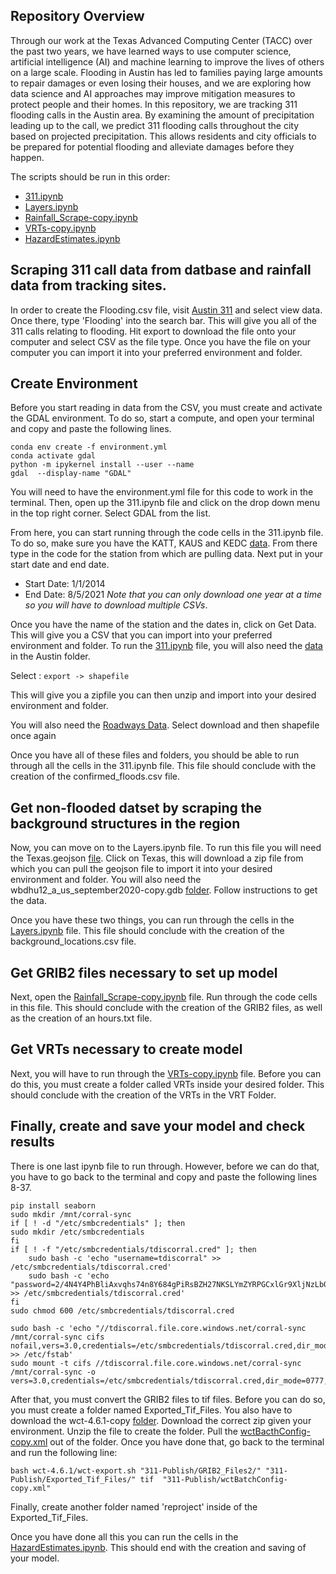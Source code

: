 ## Repository Overview

Through our work at the Texas Advanced Computing Center (TACC) over the past two years, we have learned ways to use computer science, artificial intelligence (AI) and machine learning to improve the lives of others on a large scale. Flooding in Austin has led to families paying large amounts to repair damages or even losing their houses, and we are exploring how data science and AI approaches may improve mitigation measures to protect people and their homes. In this repository, we are tracking 311 flooding calls in the Austin area. By examining the amount of precipitation leading up to the call, we predict 311 flooding calls throughout the city based on projected precipitation. This allows residents and city officials to be prepared for potential flooding and alleviate damages before they happen. 

The scripts should be run in this order:
- [311.ipynb](311.ipynb)
- [Layers.ipynb](Layers.ipynb)
- [Rainfall_Scrape-copy.ipynb](Rainfall_Scrape-copy.ipynb)
- [VRTs-copy.ipynb](VRTs-copy.ipynb)
- [HazardEstimates.ipynb](HazardEstimates.ipynb)

## Scraping 311 call data from datbase and rainfall data from tracking sites.

In order to create the Flooding.csv file, visit [Austin 311](https://data.austintexas.gov/Utilities-and-City-Services/Austin-311-Public-Data/xwdj-i9he/ ) and select view data. Once there, type 'Flooding' into the search bar. This will give you all of the 311 calls relating to flooding. Hit export to download the file onto your computer and select CSV as the file type. Once you have the file on your computer you can import it into your preferred environment and folder.

## Create Environment
Before you start reading in data from the CSV, you must create and activate the GDAL environment. To do so, start a compute, and open your terminal and copy and paste the following lines.

```
conda env create -f environment.yml
conda activate gdal
python -m ipykernel install --user --name 
gdal  --display-name "GDAL"
```

You will need to have the environment.yml file for this code to work in the terminal. Then, open up the 311.ipynb file and click on the drop down menu in the top right corner. Select GDAL from the list. 

From here, you can start running through the code cells in the 311.ipynb file. To do so, make sure you have the KATT, KAUS and KEDC [data](https://www.texmesonet.org/DataProducts/CustomDownloads).  From there type in the code for the station from which are pulling data. Next put in your start date and end date.  
- Start Date: 1/1/2014 
- End Date: 8/5/2021
*Note that you can only download one year at a time so you will have to download multiple CSVs*.

Once you have the name of the station and the dates in, click on Get Data. This will give you a CSV that you can import into your preferred environment and folder.
To run the [311.ipynb](311.ipynb) file, you will also need the [data](https://data.austintexas.gov/Locations-and-Maps/BOUNDARIES_jurisdictions/3pzb-6mbr) in the Austin folder. 

Select :
	`export -> shapefile `

This will give you a zipfile you can then unzip and import into your desired environment and folder.

You will also need the [Roadways Data](https://gis-txdot.opendata.arcgis.com/datasets/TXDOT::txdot-roadways/explore?location=31.008846%2C-100.055172%2C6.57). Select download and then shapefile once again

Once you have all of these files and folders, you should be able to run through all the cells in the 311.ipynb file. This file should conclude with the creation of the confirmed_floods.csv file.

## Get non-flooded datset by scraping the background structures in the region

Now, you can move on to the Layers.ipynb file. To run this file you will need the Texas.geojson [file](https://github.com/microsoft/USBuildingFootprints). Click on Texas, this will download a zip file from which you can pull the geojson file to import it into your desired environment and folder. You will also need the wbdhu12_a_us_september2020-copy.gdb [folder](https://www.sciencebase.gov/catalog/item/61f8b8edd34e622189c3293f). Follow instructions to get the data. 

Once you have these two things, you can run through the cells in the [Layers.ipynb](Layers.ipynb) file. This file should conclude with the creation of the background_locations.csv file.

## Get GRIB2 files necessary to set up model 

Next, open the [Rainfall_Scrape-copy.ipynb](Rainfall_Scrape-copy.ipynb) file. Run through the code cells in this file. This should conclude with the creation of the GRIB2 files, as well as the creation of an hours.txt file.

## Get VRTs necessary to create model

Next, you will have to run through the [VRTs-copy.ipynb](VRTs-copy.ipynb) file. Before you can do this, you must create a folder called VRTs inside your desired folder. This should conclude with the creation of the VRTs in the VRT Folder.

## Finally, create and save your model and check results

There is one last ipynb file to run through. However, before we can do that, you have to go back to the terminal and copy and paste the following lines 8-37. 

```
pip install seaborn
sudo mkdir /mnt/corral-sync
if [ ! -d "/etc/smbcredentials" ]; then
sudo mkdir /etc/smbcredentials
fi
if [ ! -f "/etc/smbcredentials/tdiscorral.cred" ]; then
    sudo bash -c 'echo "username=tdiscorral" >> /etc/smbcredentials/tdiscorral.cred'
    sudo bash -c 'echo "password=2/4N4Y4PhBliAxvqhs74n8Y684gPiRsBZH27NKSLYmZYRPGCxlGr9XljNzLbQ8xJP2MOtXzt2Mtn/HseXwLObw==" >> /etc/smbcredentials/tdiscorral.cred'
fi
sudo chmod 600 /etc/smbcredentials/tdiscorral.cred

sudo bash -c 'echo "//tdiscorral.file.core.windows.net/corral-sync /mnt/corral-sync cifs nofail,vers=3.0,credentials=/etc/smbcredentials/tdiscorral.cred,dir_mode=0777,file_mode=0777,serverino" >> /etc/fstab'
sudo mount -t cifs //tdiscorral.file.core.windows.net/corral-sync /mnt/corral-sync -o vers=3.0,credentials=/etc/smbcredentials/tdiscorral.cred,dir_mode=0777,file_mode=0777,serverino
```

After that, you must convert the GRIB2 files to tif files. Before you can do so, you must create a folder named Exported_Tif_Files. You also have to download the wct-4.6.1-copy [folder](https://www.ncdc.noaa.gov/wct/install.php). Download the correct zip given your environment. Unzip the file to create the folder. Pull the [wctBacthConfig-copy.xml](wctBacthConfig-copy.xml) out of the folder. Once you have done that, go back to the terminal and run the following line:

```
bash wct-4.6.1/wct-export.sh "311-Publish/GRIB2_Files2/" "311-Publish/Exported_Tif_Files/" tif  "311-Publish/wctBatchConfig-copy.xml"
```

Finally, create another folder named 'reproject' inside of the Exported_Tif_Files. 

Once you have done all this you can run the cells in the [HazardEstimates.ipynb](HazardEstimates.ipynb). This should end with the creation and saving of your model.
